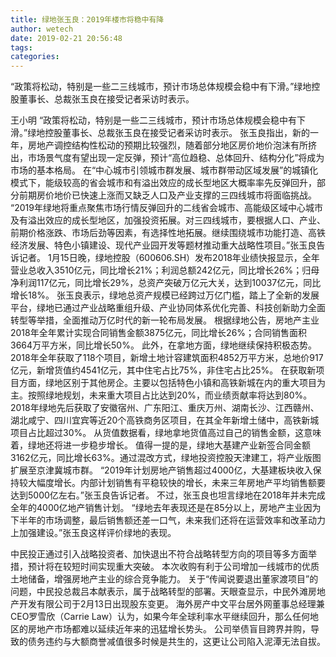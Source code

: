 ```yaml
---
title: 绿地张玉良：2019年楼市将稳中有降
author: wetech
date: 2019-02-21 20:56:48
tags: 
categories: 
---
```

“政策将松动，特别是一些二三线城市，预计市场总体规模会稳中有下滑。”绿地控股董事长、总裁张玉良在接受记者采访时表示。
<!-- more -->
王小明
“政策将松动，特别是一些二三线城市，预计市场总体规模会稳中有下滑。”绿地控股董事长、总裁张玉良在接受记者采访时表示。
张玉良指出，新的一年，房地产调控结构性松动的预期比较强烈，随着部分地区房价地价泡沫有所挤出，市场景气度有望出现一定反弹，预计“高位趋稳、总体回升、结构分化”将成为市场的基本格局。
在“中心城市引领城市群发展、城市群带动区域发展”的城镇化模式下，能级较高的省会城市和有溢出效应的成长型地区大概率率先反弹回升，部分前期房价地价已快速上涨而又缺乏人口及产业支撑的三四线城市将面临挑战。
“2019年绿地将重点聚焦市场行情反弹回升的二线省会城市、高能级区域中心城市及有溢出效应的成长型地区，加强投资拓展。对三四线城市，要根据人口、产业、前期价格涨跌、市场后劲等因素，有选择性地拓展。继续围绕城市功能打造、高铁经济发展、特色小镇建设、现代产业园开发等题材推动重大战略性项目。”张玉良告诉记者。
1月15日晚，绿地控股（600606.SH）发布2018年业绩快报显示，全年营业总收入3510亿元，同比增长21%；利润总额242亿元，同比增长26%；归母净利润117亿元，同比增长29%，总资产突破万亿元大关，达到10037亿元，同比增长18%。
张玉良表示，绿地总资产规模已经跨过万亿门槛，踏上了全新的发展平台，绿地已通过产业战略重组升级、产业协同体系优化完善、科技创新助力全面转型等举措，全面推动万亿时代的新一轮布局发展。
根据绿地公告，房地产主业2018年全年累计实现合同销售金额3875亿元，同比增长26%；合同销售面积3664万平方米，同比增长50%。
此外，在拿地方面，绿地继续保持积极态势。2018年全年获取了118个项目，新增土地计容建筑面积4852万平方米，总地价917亿元，新增货值约4541亿元，其中住宅占比75%，非住宅占比25%。
在获取新项目方面，绿地区别于其他房企。主要以包括特色小镇和高铁新城在内的重大项目为主。按照绿地规划，未来重大项目占比达到20%，而业绩贡献率将达到80%。
2018年绿地先后获取了安徽宿州、广东阳江、重庆万州、湖南长沙、江西赣州、湖北咸宁、四川宜宾等近20个高铁商务区项目，在其全年新增土储中，高铁新城项目占比超过30%。
从货值数据看，绿地拿地货值高过自己的销售金额，这意味着，绿地还将进一步稳步增长。
值得一提的是，绿地大基建产业新签合同金额3162亿元，同比增长63%。通过混改方式，绿地投资控股天津建工，将产业版图扩展至京津冀城市群。
“2019年计划房地产销售超过4000亿，大基建板块收入保持较大幅度增长。内部计划销售有平稳较快的增长，未来三年房地产平均销售额要达到5000亿左右。”张玉良告诉记者。
不过，张玉良也坦言绿地在2018年并未完成全年的4000亿地产销售计划。
“绿地去年表现还是在85分以上，房地产主业因为下半年的市场调整，最后销售额还差一口气，未来我们还将在运营效率和改革动力上加强建设。”张玉良这样评价绿地的表现。
 
 
中民投正通过引入战略投资者、加快退出不符合战略转型方向的项目等多方面举措，预计将在较短时间实现重大突破。
本次收购有利于公司增加一线城市的优质土地储备，增强房地产主业的综合竞争能力。
关于“传闻说要退出董家渡项目”的问题，中民投总裁吕本献表示，属于战略转型的部署。天眼查显示，中民外滩房地产开发有限公司于2月13日出现股东变更。
海外房产中文平台居外网董事总经理兼CEO罗雪欣（Carrie Law）认为，如果今年全球利率水平继续回升，那么任何地区的房地产市场都难以延续近年来的迅猛增长势头。
公司举债盲目跨界并购，导致的债务违约与大额商誉减值很多时候是共生的，这更让公司陷入泥潭无法自拔。
